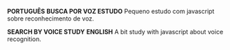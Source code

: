**PORTUGUÊS**
**BUSCA POR VOZ ESTUDO**
Pequeno estudo com javascript sobre reconhecimento de voz.

**SEARCH BY VOICE STUDY**
**ENGLISH**
A bit study with javascript about voice recognition.
